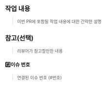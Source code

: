 ## 작업 내용
> 이번 PR에 포함될 작업 내용에 대한 간략한 설명



## 참고(선택)
> 리뷰어가 참고할만한 내용



### #️⃣이슈 번호
> 연결된 이슈 번호 (#번호)


